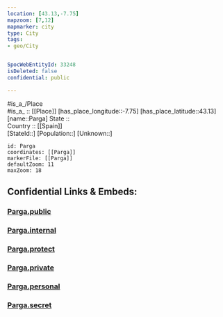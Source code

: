 ```yaml
---
location: [43.13,-7.75] 
mapzoom: [7,12] 
mapmarker: city 
type: City
tags:
- geo/City


SpocWebEntityId: 33248
isDeleted: false
confidential: public

---
```

#is_a_/Place  
#is_a_ :: [[Place]] 
[has_place_longitude::-7.75] 
[has_place_latitude::43.13] 
[name::Parga] 
State ::  
Country :: [[Spain]]  
[StateId::] 
[Population::] 
[Unknown::] 


```leaflet
id: Parga
coordinates: [[Parga]] 
markerFile: [[Parga]] 
defaultZoom: 11 
maxZoom: 18
```


## Confidential Links & Embeds: 

### [Parga.public](/_public/\Earth\Continent\Europe\Europe~South\Spain\Provinces~Spain\Galicia\Lugo\CityParga.public.md) 

### [Parga.internal](/_internal/\Earth\Continent\Europe\Europe~South\Spain\Provinces~Spain\Galicia\Lugo\CityParga.internal.md) 

### [Parga.protect](/_protect/\Earth\Continent\Europe\Europe~South\Spain\Provinces~Spain\Galicia\Lugo\CityParga.protect.md) 

### [Parga.private](/_private/\Earth\Continent\Europe\Europe~South\Spain\Provinces~Spain\Galicia\Lugo\CityParga.private.md) 

### [Parga.personal](/_personal/\Earth\Continent\Europe\Europe~South\Spain\Provinces~Spain\Galicia\Lugo\CityParga.personal.md) 

### [Parga.secret](/_secret/\Earth\Continent\Europe\Europe~South\Spain\Provinces~Spain\Galicia\Lugo\CityParga.secret.md)

